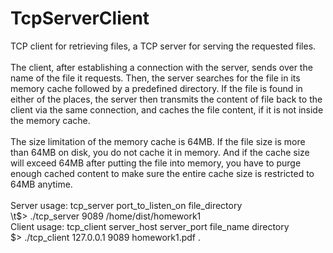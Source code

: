 # TcpServerClient
 TCP client for retrieving files, a TCP server for serving the requested files.
<br><br>
The client, after establishing a connection with the server, sends over the name of the file it requests. Then, the server searches for the file in its memory cache followed by a predefined directory. If the file is found in either of the places, the server then transmits the content of file back to the client via the same connection, and caches the file content, if it is not inside the memory cache.
<br><br>
The size limitation of the memory cache is 64MB. If the file size is more than 64MB on disk, you do not cache it in memory. And if the cache size will exceed 64MB after putting the file into memory, you have to purge enough cached content to make sure the entire cache size is restricted to 64MB anytime.
<br><br>
Server usage: tcp_server port_to_listen_on file_directory<br>
\t$> ./tcp_server 9089 /home/dist/homework1
<br>
Client usage: tcp_client server_host server_port file_name directory<br>
         $> ./tcp_client 127.0.0.1 9089 homework1.pdf .
## 
